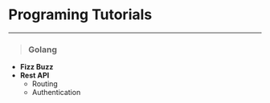# Programing Tutorials
---
>
> ### Golang
>
 - **Fizz Buzz**
 - **Rest API**
   - Routing
   - Authentication
